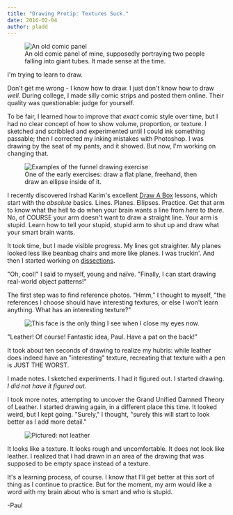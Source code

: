 ```yaml
---
title: "Drawing Protip: Textures Suck."
date: 2016-02-04
author: pladd
---
```


<aside class="midtext-right">
    <figure>
        <img alt="An old comic panel" src="{{ site.url }}/assets/drawing-example-old-comic.png"/>
        <figcaption>An old comic panel of mine, supposedly portraying two people falling into giant tubes. It made sense at the time.</figcaption>
    </figure>
</aside>

I'm trying to learn to draw.

Don't get me wrong - I know how to draw. I just don't know how to draw _well_. During college, I made silly comic strips and posted them online. Their quality was questionable: judge for yourself.

To be fair, I learned how to improve that _exact_ comic style over time, but I had no clear concept of how to show volume, proportion, or texture. I sketched and scribbled and experimented until I could ink something passable; then I corrected my inking mistakes with Photoshop. I was drawing by the seat of my pants, and it showed. But now, I'm working on changing that.

<!--more-->

<aside class="midtext-left">
    <figure>
        <img alt="Examples of the funnel drawing exercise" src="{{ site.url }}/assets/drawing-exercise-planes.png" />
        <figcaption>One of the early exercises: draw a flat plane, freehand, then draw an ellipse inside of it.</figcaption>
    </figure>
</aside>

I recently discovered Irshad Karim's excellent [Draw A Box](http://www.drawabox.com) lessons, which start with the _absolute_ basics. Lines. Planes. Ellipses. Practice. Get that arm to know what the hell to do when your brain wants a line from _here_ to _there_. No, of COURSE your arm doesn't want to draw a straight line. Your arm is stupid. Learn how to tell your stupid, stupid arm to shut up and draw what your smart brain wants.

It took time, but I made visible progress. My lines got straighter. My planes looked less like beanbag chairs and more like planes. I was truckin'. And then I started working on [dissections](http://drawabox.com/lesson/2). 

"Oh, cool!" I said to myself, young and nai&#776;ve. "Finally, I can start drawing real-world object patterns!"

The first step was to find reference photos. "Hmm," I thought to myself, "the references I choose should have interesting textures, or else I won't learn anything. What has an interesting texture?"

<aside class="midtext-center">
    <figure>
        <img alt="This face is the only thing I see when I close my eyes now." src="{{ site.url }}/assets/drawing-texture-leather-monster.png"/>
    </figure>
</aside>

"Leather! Of course! Fantastic idea, Paul. Have a pat on the back!"

It took about ten seconds of drawing to realize my hubris: while leather does indeed have an "interesting" texture, recreating that texture with a pen is JUST THE WORST.

I made notes. I sketched experiments. I had it figured out. I started drawing. _I did not have it figured out._

I took more notes, attempting to uncover the Grand Unified Damned Theory of Leather. I started drawing again, in a different place this time. It looked weird, but I kept going. "Surely," I thought, "surely this will start to look better as I add more detail."

<aside class="midtext-center">
    <figure>
        <img alt="Pictured: not leather" src="{{ site.url }}/assets/drawing-exercise-dissection-leather.png"/>
    </figure>
</aside>

It looks like a texture. It looks rough and uncomfortable. It does not look like leather. I realized that I had drawn in an area of the drawing that was supposed to be empty space instead of a texture.

It's a learning process, of course. I know that I'll get better at this sort of thing as I continue to practice. But for the moment, my arm would like a word with my brain about who is smart and who is stupid.

-Paul